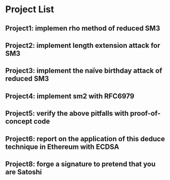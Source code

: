 # Project List
## Project1: implemen rho method of reduced SM3
## Project2: implement length extension attack for SM3
## Project3: implement the naïve birthday attack of reduced SM3
## Project4: implement sm2 with RFC6979
## Project5: verify the above pitfalls with proof-of-concept code
## Project6: report on the application of this deduce technique in Ethereum with ECDSA
## Project8: forge a signature to pretend that you are Satoshi
